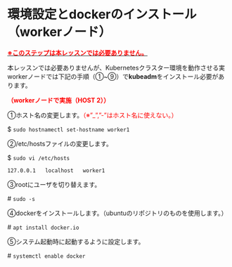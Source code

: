 # 環境設定とdockerのインストール（workerノード）  
<u>**<span style="color: red; ">※このステップは本レッスンでは必要ありません。</span>**</u>

本レッスンでは必要ありませんが、Kubernetesクラスター環境を動作させる実workerノードでは下記の手順（①~⑨）で**kubeadm**をインストール必要があります。

**<span style="color: red; ">（workerノードで実施（HOST 2））</span>**  

①ホスト名の変更します。<span style="color: red; ">（※”_”,”-”はホスト名に使えない。）</span>  

$ `sudo hostnamectl set-hostname worker1`  

②/etc/hostsファイルの変更します。

$ `sudo vi /etc/hosts`  
```
127.0.0.1   localhost   worker1
```

③rootにユーザを切り替えます。  

\# `sudo -s`  

④dockerをインストールします。（ubuntuのリポジトリのものを使用します。）  

\# `apt install docker.io`  

⑤システム起動時に起動するように設定します。  

\# `systemctl enable docker`  

